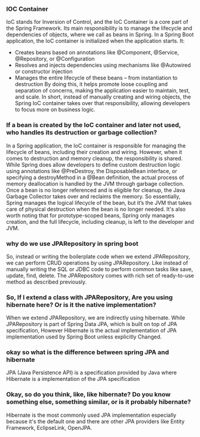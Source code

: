 ### IOC Container

IoC stands for Inversion of Control, and the IoC Container is a core part of the Spring Framework. 
Its main responsibility is to manage the lifecycle and dependencies of objects, where we call as beans in Spring.
In a Spring Boot application, the IoC container is initialized when the application starts. It:
- Creates beans based on annotations like @Component, @Service, @Repository, or @Configuration
- Resolves and injects dependencies using mechanisms like @Autowired or constructor injection
- Manages the entire lifecycle of these beans – from instantiation to destruction
By doing this, it helps promote loose coupling and separation of concerns, making the application easier to maintain, test, and scale.
In short, instead of manually creating and wiring objects, the Spring IoC container takes over that responsibility, allowing developers to focus more on business logic.

### If a bean is created by the IoC container and later not used, who handles its destruction or garbage collection?
In a Spring application, the IoC container is responsible for managing the lifecycle of beans, including their creation and wiring. However, when it comes to destruction and memory cleanup, the responsibility is shared. While Spring does allow developers to define custom destruction logic using annotations like @PreDestroy, the DisposableBean interface, or specifying a destroyMethod in a @Bean definition, the actual process of memory deallocation is handled by the JVM through garbage collection. Once a bean is no longer referenced and is eligible for cleanup, the Java Garbage Collector takes over and reclaims the memory. So essentially, Spring manages the logical lifecycle of the bean, but it’s the JVM that takes care of physical destruction when the bean is no longer needed. It's also worth noting that for prototype-scoped beans, Spring only manages creation, and the full lifecycle, including cleanup, is left to the developer and JVM.

### why do we use JPARepository in spring boot 
So, instead or writing the boilerplate code when we extend JPARepository, we can perform CRUD operations by using JPARepository. Like instead of manually writing the SQL or JDBC code to perform common tasks like save, update, find, delete. The JPARepository comes with rich set of ready-to-use method as described previously.

### So, If I extend a class with JPARepository, Are you using hibernate here? Or is it the native implementation? 
When we extend JPARepository, we are indirectly using hibernate. While JPARepository is part of Spring Data JPA, which is built on top of JPA specification, However Hibernate is the actual implementation of JPA implementation used by Spring Boot unless explicitly Changed.

### okay so what is the difference between spring JPA and hibernate
JPA (Java Persistence API) is a specification provided by Java where Hibernate is a implementation of the JPA specification

### Okay, so do you think, like, like hibernate? Do you know something else, something similar, or is it probably hibernate? 
Hibernate is the most commonly used JPA implementation especially because it's the default one and there are other JPA providers like Entity Framework, EclipseLink, OpenJPA.
